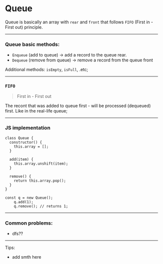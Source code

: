 # Queue

Queue is basically an array with `rear` and `front` that follows `FIFO` (First in - First out) principle.

***

### Queue basic methods:

  * `Enqueue` (add to queue) -> add a record to the queue rear.
  * `Dequeue` (remove from queue) -> remove a record from the queue front

Additional methods:   `isEmpty`, `isFull`, .etc;

*** 

### `FIFO`

> First in - First out

The recont that was added to queue first - will be processed (dequeued) first. Like in the real-life queue;

---

### JS implementation

```JS
class Queue {
  constructor() {
    this.array = [];
  }

  add(item) {
    this.array.unshift(item);
  }

  remove() {
    return this.array.pop();
  }
}

const q = new Queue();
    q.add(1);
    q.remove(); // returns 1;
```

---

### Common problems:

- dfs??
---

Tips:

- add smth here
